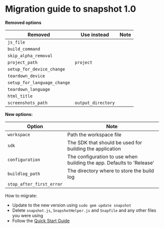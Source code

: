 # Migration guide to snapshot 1.0

**Removed options**

Removed     | Use instead              | Note
---------|-----------------|------------------------------------------------------------
`js_file` | |
`build_command` | |
`skip_alpha_removal` | |
`project_path` | `project` | 
`setup_for_device_change` | |
`teardown_device` | |
`setup_for_language_change` | |
`teardown_language` | |
`html_title` | |
`screenshots_path` | `output_directory` |

**New options:**

Option     | Note
------------------------|------------------------------------------------------------
`workspace` | Path the workspace file
`sdk` | The SDK that should be used for building the application
`configuration` | The configuration to use when building the app. Defaults to 'Release'
`buildlog_path` | The directory where to store the build log
`stop_after_first_error` | 

How to migrate:

- Update to the new version using `sudo gem update snapshot`
- Delete `snapshot.js`, `SnapshotHelper.js` and `Snapfile` and any other files you were using
- Follow the [Quick Start Guide](https://github.com/fastlane/snapshot#quick-start)
